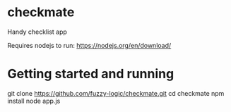 # checkmate
Handy checklist app

Requires nodejs to run: https://nodejs.org/en/download/


# Getting started and running

git clone https://github.com/fuzzy-logic/checkmate.git
cd checkmate
npm install
node app.js 


